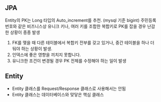 ## JPA
Entity의 PK는 Long 타입의 Auto_increment를 추천. (mysql 기준 bigint)
주민등록번호와 같은 비즈니스상 유니크 키나, 여러 키를 조합한 복합키로 PK를 잡을 경우 난감한 상황이 종종 발생

1. FK를 맺을 때 다른 테이블에서 복합키 전부를 갖고 있거나, 중간 테이블을 하나 더 둬야 하는 상황이 발생.
2. 인덱스에 좋은 영향을 끼치지 못합니다.
3. 유니크한 조건이 변경될 경우 PK 전체를 수정해야 하는 일이 발생

## Entity
* Entity 클래스를 Request/Response 클래스로 사용해서는 안됨
* Entity 클래스는 데이터베이스와 맞닿은 핵심 클래스